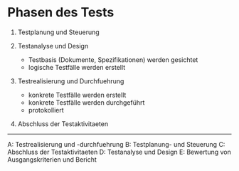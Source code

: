 Phasen des Tests
================
	
1. Testplanung und Steuerung

2. Testanalyse und Design
	- Testbasis (Dokumente, Spezifikationen) werden gesichtet
	- logische Testfälle werden erstellt

3. Testrealisierung und Durchfuehrung
	- konkrete Testfälle werden erstellt
	- konkrete Testfälle werden durchgeführt
	- protokolliert

4. Abschluss der Testaktivitaeten


---

A: Testrealisierung und -durchfuehrung
B: Testplanung- und Steuerung
C: Abschluss der Testaktivitaeten
D: Testanalyse und Design
E: Bewertung von Ausgangskriterien und Bericht 